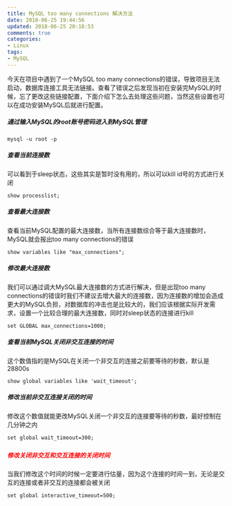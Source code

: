 ```yaml
---
title: MySQL too many connections 解决方法
date: 2018-06-25 19:44:56
updated: 2018-06-25 20:18:53
comments: true
categories:
- Linux
tags:
- MySQL
---
```


今天在项目中遇到了一个MySQL too many connections的错误，导致项目无法启动，数据库连接工具无法链接。查看了错误之后发现当初在安装完MySQL的时候，忘了更改这些链接配置，下面介绍下怎么去处理这些问题，当然这些设置也可以在成功安装MySQL后就进行配置。

##### 通过输入MySQL的root账号密码进入到MySQL管理

```shell
mysql -u root -p
```

##### 查看当前连接数

可以看到于sleep状态，这些其实是暂时没有用的，所以可以kill id号的方式进行关闭

```shell
show processlist;
```

##### 查看最大连接数

查看当前MySQL配置的最大连接数，当所有连接数综合等于最大连接数时，MySQL就会报出too many connections的错误

```shell
show variables like "max_connections";
```

##### 修改最大连接数

我们可以通过调大MySQL最大连接数的方式进行解决，但是出现too many connections的错误时我们不建议去增大最大的连接数，因为连接数的增加会造成更大的MySQL负担，对数据库的冲击也是比较大的，我们应该根据实际开发需求，设置一个比较合理的最大连接数，同时对sleep状态的连接进行kill

```shell
set GLOBAL max_connections=1000;
```

##### 查看当前MySQL关闭非交互连接的时间

这个数值指的是MySQL在关闭一个非交互的连接之前要等待的秒数，默认是28800s 

```shell
show global variables like 'wait_timeout';
```

##### 修改当前非交互连接关闭的时间

修改这个数值就能更改MySQL关闭一个非交互的连接要等待的秒数，最好控制在几分钟之内

```shell
set global wait_timeout=300;
```

##### <h5 style="color: red;">修改关闭非交互和交互连接的关闭时间</h5>

当我们修改这个时间的时候一定要进行估量，因为这个连接的时间一到，无论是交互的连接或者非交互的连接都会被关闭

```shell
set global interactive_timeout=500;
```